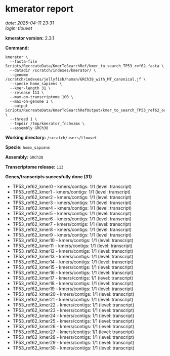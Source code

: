 # kmerator report
*date: 2025-04-11 23:31*  
*login: tlouvet*

**kmerator version:** 2.3.1

**Command:**

```
kmerator \
  --fasta-file Scripts/RecreateData/KmerToSearchRef/kmer_to_search_TP53_ref62.fasta \
  --datadir /scratch/indexes/kmerator/ \
  --genome /scratch/indexes/jellyfish/human/GRCh38_with_MT_canonical.jf \
  --specie homo_sapiens \
  --kmer-length 31 \
  --release 113 \
  --max-on-transcriptome 100 \
  --max-on-genome 1 \
  --output Scripts/RecreateData/KmerToSearchRefOutput/kmer_to_search_TP53_ref62_output \
  --thread 1 \
  --tmpdir /tmp/kmerator_fnchvzmx \
  --assembly GRCh38
```

**Working directory:** `/scratch/users/tlouvet`

**Specie:** `homo_sapiens`

**Assembly:** `GRCh38`

**Transcriptome release:** `113`

**Genes/transcripts succesfully done (31)**

- TP53_ref62_kmer0 - kmers/contigs: 1/1 (level: transcript)
- TP53_ref62_kmer1 - kmers/contigs: 1/1 (level: transcript)
- TP53_ref62_kmer2 - kmers/contigs: 1/1 (level: transcript)
- TP53_ref62_kmer3 - kmers/contigs: 1/1 (level: transcript)
- TP53_ref62_kmer4 - kmers/contigs: 1/1 (level: transcript)
- TP53_ref62_kmer5 - kmers/contigs: 1/1 (level: transcript)
- TP53_ref62_kmer6 - kmers/contigs: 1/1 (level: transcript)
- TP53_ref62_kmer7 - kmers/contigs: 1/1 (level: transcript)
- TP53_ref62_kmer8 - kmers/contigs: 1/1 (level: transcript)
- TP53_ref62_kmer9 - kmers/contigs: 1/1 (level: transcript)
- TP53_ref62_kmer10 - kmers/contigs: 1/1 (level: transcript)
- TP53_ref62_kmer11 - kmers/contigs: 1/1 (level: transcript)
- TP53_ref62_kmer12 - kmers/contigs: 1/1 (level: transcript)
- TP53_ref62_kmer13 - kmers/contigs: 1/1 (level: transcript)
- TP53_ref62_kmer14 - kmers/contigs: 1/1 (level: transcript)
- TP53_ref62_kmer15 - kmers/contigs: 1/1 (level: transcript)
- TP53_ref62_kmer16 - kmers/contigs: 1/1 (level: transcript)
- TP53_ref62_kmer17 - kmers/contigs: 1/1 (level: transcript)
- TP53_ref62_kmer18 - kmers/contigs: 1/1 (level: transcript)
- TP53_ref62_kmer19 - kmers/contigs: 1/1 (level: transcript)
- TP53_ref62_kmer20 - kmers/contigs: 1/1 (level: transcript)
- TP53_ref62_kmer21 - kmers/contigs: 1/1 (level: transcript)
- TP53_ref62_kmer22 - kmers/contigs: 1/1 (level: transcript)
- TP53_ref62_kmer23 - kmers/contigs: 1/1 (level: transcript)
- TP53_ref62_kmer24 - kmers/contigs: 1/1 (level: transcript)
- TP53_ref62_kmer25 - kmers/contigs: 1/1 (level: transcript)
- TP53_ref62_kmer26 - kmers/contigs: 1/1 (level: transcript)
- TP53_ref62_kmer27 - kmers/contigs: 1/1 (level: transcript)
- TP53_ref62_kmer28 - kmers/contigs: 1/1 (level: transcript)
- TP53_ref62_kmer29 - kmers/contigs: 1/1 (level: transcript)
- TP53_ref62_kmer30 - kmers/contigs: 1/1 (level: transcript)
